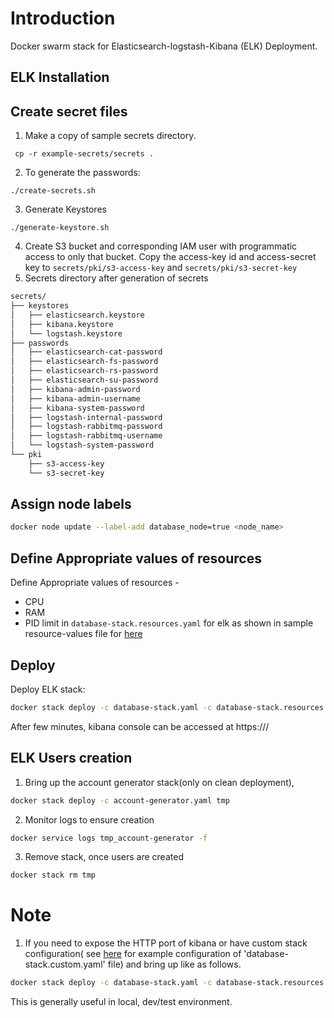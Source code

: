 # Introduction
Docker swarm stack for Elasticsearch-logstash-Kibana (ELK) Deployment.

## ELK Installation
## Create secret files
1. Make a copy of sample secrets directory.
```console
 cp -r example-secrets/secrets .
```
2. To generate the passwords:

```console
./create-secrets.sh
```
3. Generate Keystores
```
./generate-keystore.sh
```
4. Create S3 bucket and corresponding IAM user with programmatic access to only that bucket. Copy the access-key id and access-secret key to ``secrets/pki/s3-access-key`` and ``secrets/pki/s3-secret-key``
5. Secrets directory after generation of secrets

```sh
secrets/
├── keystores
│   ├── elasticsearch.keystore
│   ├── kibana.keystore
│   └── logstash.keystore
├── passwords
│   ├── elasticsearch-cat-password
│   ├── elasticsearch-fs-password
│   ├── elasticsearch-rs-password
│   ├── elasticsearch-su-password
│   ├── kibana-admin-password
│   ├── kibana-admin-username
│   ├── kibana-system-password
│   ├── logstash-internal-password
│   ├── logstash-rabbitmq-password
│   ├── logstash-rabbitmq-username
│   └── logstash-system-password
└── pki
    ├── s3-access-key
    └── s3-secret-key
```

## Assign node labels

```sh
docker node update --label-add database_node=true <node_name>
```

## Define Appropriate values of resources

Define Appropriate values of resources -
- CPU 
- RAM 
- PID limit 
in `database-stack.resources.yaml`  for elk as shown in sample resource-values file for [here](example-database-stack.resources.yaml)

## Deploy
Deploy ELK stack:
```sh
docker stack deploy -c database-stack.yaml -c database-stack.resources.yaml database
```
After few minutes, kibana console can be accessed at https://<kibana-domain-name>/
## ELK Users creation
1. Bring up the account generator stack(only on clean deployment),
```sh
docker stack deploy -c account-generator.yaml tmp 
```
2. Monitor logs to ensure creation
```sh
docker service logs tmp_account-generator -f
```
3. Remove stack, once users are created
```sh
docker stack rm tmp 
```
# Note
1. If you need to expose the HTTP port of kibana or have custom stack configuration( see [here](example-database-stack.custom.yaml) for example configuration of 'database-stack.custom.yaml' file)  and bring up like as follows.

```sh
docker stack deploy -c database-stack.yaml -c database-stack.resources.yaml -c database-stack.custom.yaml database
```
This is generally useful in local, dev/test environment.
